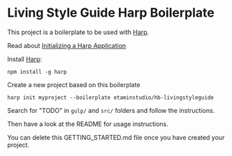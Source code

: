 # Living Style Guide Harp Boilerplate

This project is a boilerplate to be used with [Harp](http://harpjs.com).

Read about [Initializing a Harp Application](http://harpjs.com/docs/environment/init)

Install [Harp](http://harpjs.com):

    npm install -g harp

Create a new project based on this boilerplate

    harp init myproject --boilerplate etaminstudio/hb-livingstyleguide

Search for "TODO" in `gulp/` and `src/` folders and follow the instructions.

Then have a look at the README for usage instructions.

You can delete this GETTING_STARTED.md file once you have created your project.
